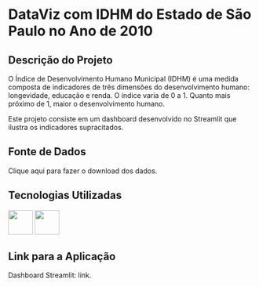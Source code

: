 # DataViz com IDHM do Estado de São Paulo no Ano de 2010

## Descrição do Projeto

O Índice de Desenvolvimento Humano Municipal (IDHM) é uma medida composta de indicadores de três dimensões do desenvolvimento humano: longevidade, educação e renda. O índice varia de 0 a 1. Quanto mais próximo de 1, maior o desenvolvimento humano.

Este projeto consiste em um dashboard desenvolvido no Streamlit que ilustra os indicadores supracitados.

## Fonte de Dados

Clique <a style="text-decoration:none;" href="https://www.ipea.gov.br/ipeageo/arquivos/bases/IDH_2010.xls" target="_blank">aqui</a> para fazer o download dos dados.

## Tecnologias Utilizadas

<img src="https://cdn.jsdelivr.net/gh/devicons/devicon@latest/icons/python/python-original-wordmark.svg" width="50" height="50"/>
<img src="https://cdn.jsdelivr.net/gh/devicons/devicon@latest/icons/streamlit/streamlit-original-wordmark.svg" width="50" height="50"/>

## Link para a Aplicação

Dashboard Streamlit: <a style="text-decoration:none;" href="https://postechidhmfase1-gefaxadhrrgxvcmpaglmse.streamlit.app/" target="_blank">link</a>.
